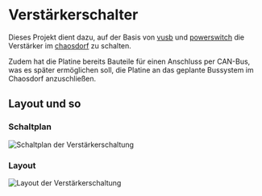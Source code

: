 # Verstärkerschalter

Dieses Projekt dient dazu, auf der Basis von
[vusb](http://www.obdev.at/vusb/) und
[powerswitch](http://www.obdev.at/products/vusb/powerswitch.html) die
Verstärker im [chaosdorf](https://www.chaosdorf.de) zu schalten.

Zudem hat die Platine bereits Bauteile für einen Anschluss per CAN-Bus, was
es später ermöglichen soll, die Platine an das geplante Bussystem im
Chaosdorf anzuschließen.

## Layout und so

### Schaltplan
![Schaltplan der Verstärkerschaltung](https://raw.github.com/feuerrot/verstaerkerschalter/blob/master/img/schaltplan.png)

### Layout
![Layout der Verstärkerschaltung](https://raw.github.com/feuerrot/verstaerkerschalter/master/img/board.png)
